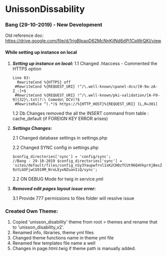 # UnissonDissability



### Bang (29-10-2019) - New Development

Old reference doc: https://drive.google.com/file/d/1rigBlpaoD62McNnKjlNd6dPj1CpWrQKl/view



#### While setting up instance on local



1. ***Setting up instance on local:***
   1.1 Changed .htaccess - Commented the HTTPS option 

   ```
   Line 83:
     RewriteCond %{HTTPS} off
   	#RewriteCond %{REQUEST_URI} !^/\.well-known/cpanel-dcv/[0-9a-zA-Z_-]+$
   	#RewriteCond %{REQUEST_URI} !^/\.well-known/pki-validation/[A-F0-9]{32}\.txt(?:\ Comodo\ DCV)?$
   	#RewriteRule ^(.*)$ https://%{HTTP_HOST}%{REQUEST_URI} [L,R=301]
   ```

   1.2 Db Changes removed the all the INSERT command from table : cache_default (if FOREIGN KEY ERROR arises)

   
   
2. ***Settings Changes:***

   2.1 Changed database settings in settings.php

   2.2 Changed SYNC config in settings.php

   ```
   $config_directories['sync'] = 'config/sync';
   //Bang - 29-10-2019 $config_directories['sync'] = 'sites/default/files/config_nSy3Yaupwfrnl1xK2CH0zTCUt96Q4VkprXjBesZDs4-9ztLGOFjwCG919M_NroLEyxNZuanIiQ/sync';
   ```

   2.2 ON DEBUG Mode for twig in service.yml

   
   
3. ***Removed edit pages layout issue error:***

   3.1 Provide 777 permissions to files folder will resolve issue



### Created Own Theme:

1. Copied 'unisson_disability' theme from root > themes and rename that to 'unisson_disability_v2'.
2. Renamed info, libraries, theme yml files
3. Changed theme functions name in theme yml file
4. Renamed few templates file name a well
5. Changes in page.html.twig if theme path is manually added.



